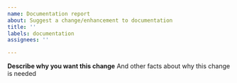 ```yaml
---
name: Documentation report
about: Suggest a change/enhancement to documentation
title: ''
labels: documentation
assignees: ''

---
```


**Describe why you want this change**
And other facts about why this change is needed
